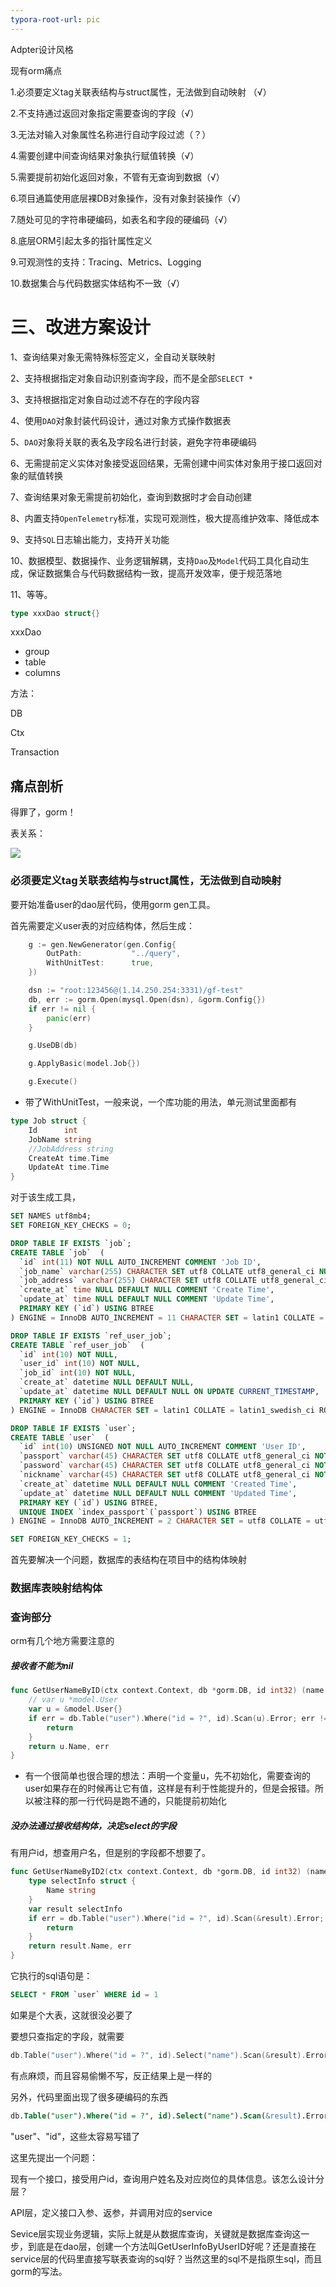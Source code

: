 ```yaml
---
typora-root-url: pic
---
```




Adpter设计风格



现有orm痛点

1.必须要定义tag关联表结构与struct属性，无法做到自动映射 （√）

2.不支持通过返回对象指定需要查询的字段（√）

3.无法对输入对象属性名称进行自动字段过滤（？）

4.需要创建中间查询结果对象执行赋值转换（√）

5.需要提前初始化返回对象，不管有无查询到数据（√）

6.项目通篇使用底层裸DB对象操作，没有对象封装操作（√）

7.随处可见的字符串硬编码，如表名和字段的硬编码（√）

8.底层ORM引起太多的指针属性定义

9.可观测性的支持：Tracing、Metrics、Logging

10.数据集合与代码数据实体结构不一致（√）

# 三、改进方案设计

1、查询结果对象无需特殊标签定义，全自动关联映射

2、支持根据指定对象自动识别查询字段，而不是全部`SELECT *`

3、支持根据指定对象自动过滤不存在的字段内容

4、使用`DAO`对象封装代码设计，通过对象方式操作数据表

5、`DAO`对象将关联的表名及字段名进行封装，避免字符串硬编码

6、无需提前定义实体对象接受返回结果，无需创建中间实体对象用于接口返回对象的赋值转换

7、查询结果对象无需提前初始化，查询到数据时才会自动创建

8、内置支持`OpenTelemetry`标准，实现可观测性，极大提高维护效率、降低成本

9、支持`SQL`日志输出能力，支持开关功能

10、数据模型、数据操作、业务逻辑解耦，支持`Dao`及`Model`代码工具化自动生成，保证数据集合与代码数据结构一致，提高开发效率，便于规范落地

11、等等。



```go
type xxxDao struct{}


```

xxxDao

- group
- table
- columns

方法：

DB

Ctx

Transaction







## 痛点剖析

得罪了，gorm！



表关系：

 ![](/dao_table_ref.png)



### 必须要定义tag关联表结构与struct属性，无法做到自动映射

要开始准备user的dao层代码，使用gorm gen工具。

首先需要定义user表的对应结构体，然后生成：

```go
	g := gen.NewGenerator(gen.Config{
		OutPath:           "../query",
		WithUnitTest:      true,
	})

	dsn := "root:123456@(1.14.250.254:3331)/gf-test"
	db, err := gorm.Open(mysql.Open(dsn), &gorm.Config{})
	if err != nil {
		panic(err)
	}

	g.UseDB(db)

	g.ApplyBasic(model.Job{})

	g.Execute()
```

- 带了WithUnitTest，一般来说，一个库功能的用法，单元测试里面都有

```go
type Job struct {
	Id      int
	JobName string
	//JobAddress string
	CreateAt time.Time
	UpdateAt time.Time
}
```

对于该生成工具，













```sql
SET NAMES utf8mb4;
SET FOREIGN_KEY_CHECKS = 0;

DROP TABLE IF EXISTS `job`;
CREATE TABLE `job`  (
  `id` int(11) NOT NULL AUTO_INCREMENT COMMENT 'Job ID',
  `job_name` varchar(255) CHARACTER SET utf8 COLLATE utf8_general_ci NULL DEFAULT NULL COMMENT 'Job Name',
  `job_address` varchar(255) CHARACTER SET utf8 COLLATE utf8_general_ci NULL DEFAULT NULL COMMENT 'Job Address',
  `create_at` time NULL DEFAULT NULL COMMENT 'Create Time',
  `update_at` time NULL DEFAULT NULL COMMENT 'Update Time',
  PRIMARY KEY (`id`) USING BTREE
) ENGINE = InnoDB AUTO_INCREMENT = 11 CHARACTER SET = latin1 COLLATE = latin1_swedish_ci ROW_FORMAT = Dynamic;

DROP TABLE IF EXISTS `ref_user_job`;
CREATE TABLE `ref_user_job`  (
  `id` int(10) NOT NULL,
  `user_id` int(10) NOT NULL,
  `job_id` int(10) NOT NULL,
  `create_at` datetime NULL DEFAULT NULL,
  `update_at` datetime NULL DEFAULT NULL ON UPDATE CURRENT_TIMESTAMP,
  PRIMARY KEY (`id`) USING BTREE
) ENGINE = InnoDB CHARACTER SET = latin1 COLLATE = latin1_swedish_ci ROW_FORMAT = Dynamic;

DROP TABLE IF EXISTS `user`;
CREATE TABLE `user`  (
  `id` int(10) UNSIGNED NOT NULL AUTO_INCREMENT COMMENT 'User ID',
  `passport` varchar(45) CHARACTER SET utf8 COLLATE utf8_general_ci NOT NULL COMMENT 'User Passport',
  `password` varchar(45) CHARACTER SET utf8 COLLATE utf8_general_ci NOT NULL COMMENT 'User Password',
  `nickname` varchar(45) CHARACTER SET utf8 COLLATE utf8_general_ci NOT NULL COMMENT 'User Nickname',
  `create_at` datetime NULL DEFAULT NULL COMMENT 'Created Time',
  `update_at` datetime NULL DEFAULT NULL COMMENT 'Updated Time',
  PRIMARY KEY (`id`) USING BTREE,
  UNIQUE INDEX `index_passport`(`passport`) USING BTREE
) ENGINE = InnoDB AUTO_INCREMENT = 2 CHARACTER SET = utf8 COLLATE = utf8_general_ci ROW_FORMAT = Dynamic;

SET FOREIGN_KEY_CHECKS = 1;
```









首先要解决一个问题，数据库的表结构在项目中的结构体映射

### 数据库表映射结构体



### 查询部分

orm有几个地方需要注意的

##### 接收者不能为nil

```go
func GetUserNameByID(ctx context.Context, db *gorm.DB, id int32) (name string, err error) {
	// var u *model.User
	var u = &model.User{}
	if err = db.Table("user").Where("id = ?", id).Scan(u).Error; err != nil && !errors.Is(err, gorm.ErrRecordNotFound) {
		return
	}
	return u.Name, err
}
```

- 有一个很简单也很合理的想法：声明一个变量u，先不初始化，需要查询的user如果存在的时候再让它有值，这样是有利于性能提升的，但是会报错。所以被注释的那一行代码是跑不通的，只能提前初始化



##### 没办法通过接收结构体，决定select的字段

有用户id，想查用户名，但是别的字段都不想要了。

```go
func GetUserNameByID2(ctx context.Context, db *gorm.DB, id int32) (name string, err error) {
	type selectInfo struct {
		Name string
	}
	var result selectInfo
	if err = db.Table("user").Where("id = ?", id).Scan(&result).Error; err != nil && !errors.Is(err, gorm.ErrRecordNotFound) {
		return
	}
	return result.Name, err
}	
```

它执行的sql语句是：

```sql
SELECT * FROM `user` WHERE id = 1  
```

如果是个大表，这就很没必要了

要想只查指定的字段，就需要

```go
db.Table("user").Where("id = ?", id).Select("name").Scan(&result).Error
```

有点麻烦，而且容易偷懒不写，反正结果上是一样的



另外，代码里面出现了很多硬编码的东西

```sql
db.Table("user").Where("id = ?", id).Select("name").Scan(&result).Error
```

"user"、"id"，这些太容易写错了



这里先提出一个问题：

现有一个接口，接受用户id，查询用户姓名及对应岗位的具体信息。该怎么设计分层？

API层，定义接口入参、返参，并调用对应的service

Sevice层实现业务逻辑，实际上就是从数据库查询，关键就是数据库查询这一步，到底是在dao层，创建一个方法叫GetUserInfoByUserID好呢？还是直接在service层的代码里直接写联表查询的sql好？当然这里的sql不是指原生sql，而且gorm的写法。



























